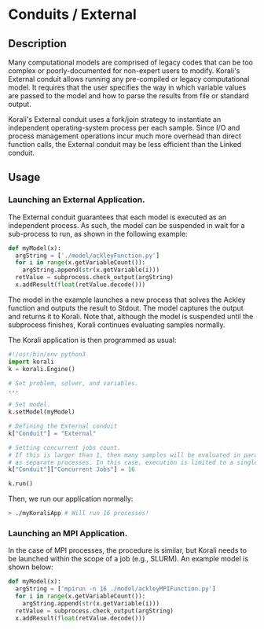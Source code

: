 # Conduits / External

## Description

Many computational models are comprised of legacy codes that can be too complex or poorly-documented for non-expert users to modify. Korali's External conduit allows running any pre-compiled or legacy computational model. It requires that the user specifies the way in which variable values are passed to the model and how to parse the results from file or standard output. 

Korali's External conduit uses a fork/join strategy to instantiate an independent operating-system process per each sample. Since I/O and process management operations incur much more overhead than direct function calls, the External conduit may be less efficient than the Linked conduit.

## Usage

### Launching an External Application.

The External conduit guarantees that each model is executed as an independent process. As such, the model can be suspended in wait for a sub-process to run, as shown in the following example:

```python
def myModel(x):
  argString = ['./model/ackleyFunction.py']
  for i in range(x.getVariableCount()):
    argString.append(str(x.getVariable(i)))
  retValue = subprocess.check_output(argString)
  x.addResult(float(retValue.decode()))
```

The model in the example launches a new process that solves the Ackley function and outputs the result to Stdout. The model captures the output and returns it to Korali. Note that, although the model is suspended until the subprocess finishes, Korali continues evaluating samples normally.

The Korali application is then programmed as usual:

```python
#!/usr/bin/env python3
import korali
k = korali.Engine()

# Set problem, solver, and variables.
...

# Set model.
k.setModel(myModel)

# Defining the External conduit
k["Conduit"] = "External"

# Setting concurrent jobs count. 
# If this is larger than 1, then many samples will be evaluated in parallel
# as separate processes. In this case, execution is limited to a single node.
k["Conduit"]["Concurrent Jobs"] = 16

k.run()
```

Then, we run our application normally:

```bash
> ./myKoraliApp # Will run 16 processes!
```

### Launching an MPI Application.

In the case of MPI processes, the procedure is similar, but Korali needs to be launched within the scope of a job (e.g., SLURM). An example model is shown below:

```python
def myModel(x):
  argString = ['mpirun -n 16 ./model/ackleyMPIFunction.py']
  for i in range(x.getVariableCount()):
    argString.append(str(x.getVariable(i)))
  retValue = subprocess.check_output(argString)
  x.addResult(float(retValue.decode()))
```

